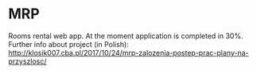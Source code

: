 # MRP
Rooms rental web app.
At the moment application is completed in 30%. 
Further info about project (in Polish):
http://klosik007.cba.pl/2017/10/24/mrp-zalozenia-postep-prac-plany-na-przyszlosc/
